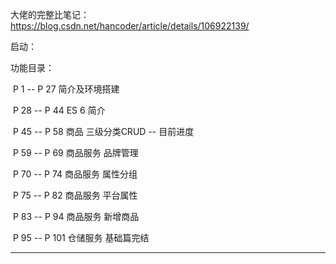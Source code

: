 大佬的完整比笔记：https://blog.csdn.net/hancoder/article/details/106922139/



启动：

功能目录：

​		P 1 -- P 27   简介及环境搭建

​		P 28 -- P 44  ES 6  简介

​		P 45 -- P 58 商品 三级分类CRUD   -- 目前进度

​		P 59 -- P 69 商品服务 品牌管理

​		P 70 --  P 74 商品服务 属性分组

​		P 75 --  P 82 商品服务 平台属性

​		P 83 -- P 94  商品服务 新增商品

​		P 95 -- P 101 仓储服务   基础篇完结

---





